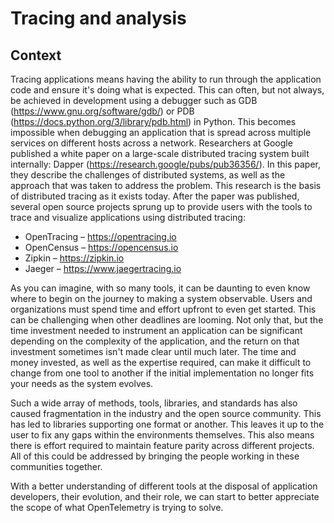 # Tracing and analysis

## Context
Tracing applications means having the ability to run through the application code and ensure it's doing what is expected. This can often, but not always, be achieved in development using a debugger such as GDB (https://www.gnu.org/software/gdb/) or PDB (https://docs.python.org/3/library/pdb.html) in Python. This becomes impossible when debugging an application that is spread across multiple services on different hosts across a network. Researchers at Google published a white paper on a large-scale distributed tracing system built internally: Dapper (https://research.google/pubs/pub36356/). In this paper, they describe the challenges of distributed systems, as well as the approach that was taken to address the problem. This research is the basis of distributed tracing as it exists today. After the paper was published, several open source projects sprung up to provide users with the tools to trace and visualize applications using distributed tracing:

* OpenTracing – https://opentracing.io
* OpenCensus – https://opencensus.io
* Zipkin – https://zipkin.io
* Jaeger – https://www.jaegertracing.io

As you can imagine, with so many tools, it can be daunting to even know where to begin on the journey to making a system observable. Users and organizations must spend time and effort upfront to even get started. This can be challenging when other deadlines are looming. Not only that, but the time investment needed to instrument an application can be significant depending on the complexity of the application, and the return on that investment sometimes isn't made clear until much later. The time and money invested, as well as the expertise required, can make it difficult to change from one tool to another if the initial implementation no longer fits your needs as the system evolves.

Such a wide array of methods, tools, libraries, and standards has also caused fragmentation in the industry and the open source community. This has led to libraries supporting one format or another. This leaves it up to the user to fix any gaps within the environments themselves. This also means there is effort required to maintain feature parity across different projects. All of this could be addressed by bringing the people working in these communities together.

With a better understanding of different tools at the disposal of application developers, their evolution, and their role, we can start to better appreciate the scope of what OpenTelemetry is trying to solve.